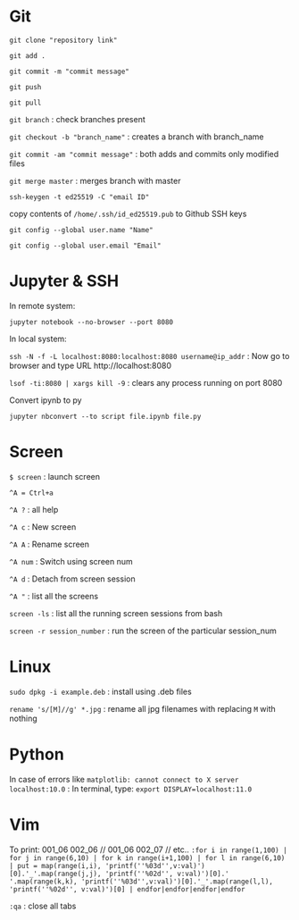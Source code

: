 # Git

`git clone "repository link"`

`git add .`

`git commit -m "commit message"`

`git push`

`git pull`

`git branch` : check branches present

`git checkout -b "branch_name"` : creates a branch with branch_name

`git commit -am "commit message"` : both adds and commits only modified files

`git merge master` : merges branch with master

`ssh-keygen -t ed25519 -C "email ID"`

copy contents of `/home/.ssh/id_ed25519.pub` to Github SSH keys

`git config --global user.name "Name"`

`git config --global user.email "Email"`


# Jupyter & SSH

In remote system:

`jupyter notebook --no-browser --port 8080`

In local system:

`ssh -N -f -L localhost:8080:localhost:8080 username@ip_addr` : Now go to browser and type URL http://localhost:8080

`lsof -ti:8080 | xargs kill -9` : clears any process running on port 8080

Convert ipynb to py

`jupyter nbconvert --to script file.ipynb file.py`



# Screen

`$ screen` : launch screen

`^A = Ctrl+a`

`^A ?` : all help

`^A c` : New screen

`^A A` : Rename screen

`^A num` : Switch using screen num

`^A d` : Detach from screen session

`^A "` : list all the screens

`screen -ls` : list all the running screen sessions from bash

`screen -r session_number` : run the screen of the particular session_num

# Linux

`sudo dpkg -i example.deb` : install using .deb files

`rename 's/[M]//g' *.jpg` : rename all jpg filenames with replacing `M` with nothing


# Python
In case of errors like `matplotlib: cannot connect to X server localhost:10.0` : In terminal, type: `export DISPLAY=localhost:11.0`

# Vim
To print: 001_06 002_06 // 001_06 002_07 // etc..
`:for i in range(1,100) | for j in range(6,10) | for k in range(i+1,100) | for l in range(6,10) | put = map(range(i,i), 'printf(''%03d'',v:val)')[0].'_'.map(range(j,j), 'printf(''%02d'', v:val)')[0].' '.map(range(k,k), 'printf(''%03d'',v:val)')[0].'_'.map(range(l,l), 'printf(''%02d'', v:val)')[0] | endfor|endfor|endfor|endfor`

`:qa` : close all tabs

